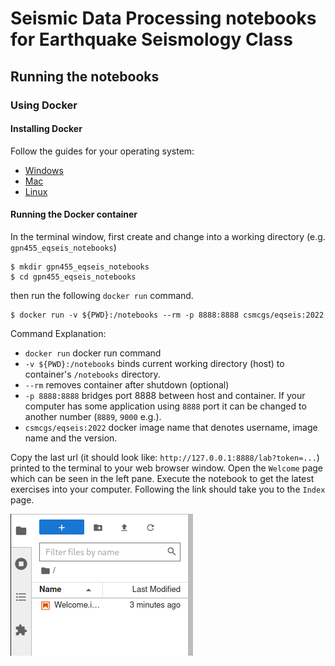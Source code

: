 # Seismic Data Processing notebooks for Earthquake Seismology Class

## Running the notebooks

### Using Docker

#### Installing Docker

Follow the guides for your operating system:

- [Windows](https://docs.docker.com/desktop/install/windows-install/)
- [Mac](https://docs.docker.com/desktop/install/mac-install/)
- [Linux](https://docs.docker.com/desktop/linux/)

#### Running the Docker container

In the terminal window, first create and change into a working directory (e.g. `gpn455_eqseis_notebooks`)

```console
$ mkdir gpn455_eqseis_notebooks
$ cd gpn455_eqseis_notebooks
```

then run the following `docker run` command.

```console
$ docker run -v ${PWD}:/notebooks --rm -p 8888:8888 csmcgs/eqseis:2022
```

Command Explanation:
- `docker run` docker run command
- `-v ${PWD}:/notebooks` binds current working directory (host) to container's `/notebooks` directory.
- `--rm` removes container after shutdown (optional)
- `-p 8888:8888` bridges port 8888 between host and container. If your computer has some application using `8888` port it can be changed to another number (`8889`, `9000` e.g.).
- `csmcgs/eqseis:2022` docker image name that denotes username, image name and the version.


Copy the last url (it should look like: `http://127.0.0.1:8888/lab?token=...`) printed to the terminal to your web browser window. Open the `Welcome` page which can be seen in the left pane. Execute the notebook to get the latest exercises into your computer. Following the link should take you to the `Index` page.

![Welcome notebook in the file manager](img/fm_welcome.png)
